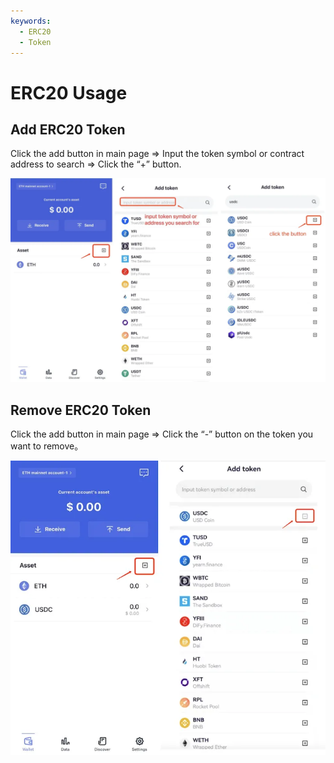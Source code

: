 ```yaml
---
keywords:
  - ERC20
  - Token
---
```


# ERC20 Usage

## Add ERC20 Token

Click the add button in main page => Input the token symbol or contract address to search => Click the “+” button.

![](../img/add-erc20.webp)

## Remove ERC20 Token

Click the add button in main page => Click the “-” button on the token you want to remove。

![](../img/rm-erc20.webp)

